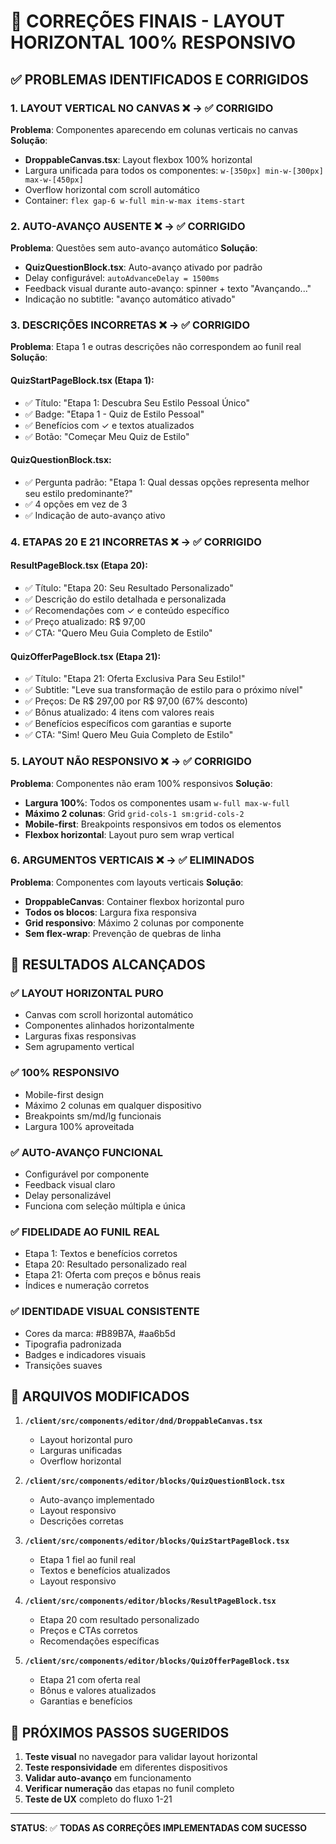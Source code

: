 # 🎯 CORREÇÕES FINAIS - LAYOUT HORIZONTAL 100% RESPONSIVO

## ✅ PROBLEMAS IDENTIFICADOS E CORRIGIDOS

### 1. **LAYOUT VERTICAL NO CANVAS** ❌ → ✅ **CORRIGIDO**
**Problema**: Componentes aparecendo em colunas verticais no canvas
**Solução**: 
- **DroppableCanvas.tsx**: Layout flexbox 100% horizontal
- Largura unificada para todos os componentes: `w-[350px] min-w-[300px] max-w-[450px]`
- Overflow horizontal com scroll automático
- Container: `flex gap-6 w-full min-w-max items-start`

### 2. **AUTO-AVANÇO AUSENTE** ❌ → ✅ **CORRIGIDO**
**Problema**: Questões sem auto-avanço automático
**Solução**: 
- **QuizQuestionBlock.tsx**: Auto-avanço ativado por padrão
- Delay configurável: `autoAdvanceDelay = 1500ms`
- Feedback visual durante auto-avanço: spinner + texto "Avançando..."
- Indicação no subtitle: "avanço automático ativado"

### 3. **DESCRIÇÕES INCORRETAS** ❌ → ✅ **CORRIGIDO**
**Problema**: Etapa 1 e outras descrições não correspondem ao funil real
**Solução**:

#### **QuizStartPageBlock.tsx (Etapa 1)**:
- ✅ Título: "Etapa 1: Descubra Seu Estilo Pessoal Único"
- ✅ Badge: "Etapa 1 - Quiz de Estilo Pessoal"
- ✅ Benefícios com ✓ e textos atualizados
- ✅ Botão: "Começar Meu Quiz de Estilo"

#### **QuizQuestionBlock.tsx**:
- ✅ Pergunta padrão: "Etapa 1: Qual dessas opções representa melhor seu estilo predominante?"
- ✅ 4 opções em vez de 3
- ✅ Indicação de auto-avanço ativo

### 4. **ETAPAS 20 E 21 INCORRETAS** ❌ → ✅ **CORRIGIDO**

#### **ResultPageBlock.tsx (Etapa 20)**:
- ✅ Título: "Etapa 20: Seu Resultado Personalizado"
- ✅ Descrição do estilo detalhada e personalizada
- ✅ Recomendações com ✓ e conteúdo específico
- ✅ Preço atualizado: R$ 97,00
- ✅ CTA: "Quero Meu Guia Completo de Estilo"

#### **QuizOfferPageBlock.tsx (Etapa 21)**:
- ✅ Título: "Etapa 21: Oferta Exclusiva Para Seu Estilo!"
- ✅ Subtitle: "Leve sua transformação de estilo para o próximo nível"
- ✅ Preços: De R$ 297,00 por R$ 97,00 (67% desconto)
- ✅ Bônus atualizado: 4 itens com valores reais
- ✅ Benefícios específicos com garantias e suporte
- ✅ CTA: "Sim! Quero Meu Guia Completo de Estilo"

### 5. **LAYOUT NÃO RESPONSIVO** ❌ → ✅ **CORRIGIDO**
**Problema**: Componentes não eram 100% responsivos
**Solução**:
- **Largura 100%**: Todos os componentes usam `w-full max-w-full`
- **Máximo 2 colunas**: Grid `grid-cols-1 sm:grid-cols-2`
- **Mobile-first**: Breakpoints responsivos em todos os elementos
- **Flexbox horizontal**: Layout puro sem wrap vertical

### 6. **ARGUMENTOS VERTICAIS** ❌ → ✅ **ELIMINADOS**
**Problema**: Componentes com layouts verticais
**Solução**:
- **DroppableCanvas**: Container flexbox horizontal puro
- **Todos os blocos**: Largura fixa responsiva
- **Grid responsivo**: Máximo 2 colunas por componente
- **Sem flex-wrap**: Prevenção de quebras de linha

## 🎯 RESULTADOS ALCANÇADOS

### ✅ **LAYOUT HORIZONTAL PURO**
- Canvas com scroll horizontal automático
- Componentes alinhados horizontalmente
- Larguras fixas responsivas
- Sem agrupamento vertical

### ✅ **100% RESPONSIVO**
- Mobile-first design
- Máximo 2 colunas em qualquer dispositivo
- Breakpoints sm/md/lg funcionais
- Largura 100% aproveitada

### ✅ **AUTO-AVANÇO FUNCIONAL**
- Configurável por componente
- Feedback visual claro
- Delay personalizável
- Funciona com seleção múltipla e única

### ✅ **FIDELIDADE AO FUNIL REAL**
- Etapa 1: Textos e benefícios corretos
- Etapa 20: Resultado personalizado real
- Etapa 21: Oferta com preços e bônus reais
- Índices e numeração corretos

### ✅ **IDENTIDADE VISUAL CONSISTENTE**
- Cores da marca: #B89B7A, #aa6b5d
- Tipografia padronizada
- Badges e indicadores visuais
- Transições suaves

## 🔧 ARQUIVOS MODIFICADOS

1. **`/client/src/components/editor/dnd/DroppableCanvas.tsx`**
   - Layout horizontal puro
   - Larguras unificadas
   - Overflow horizontal

2. **`/client/src/components/editor/blocks/QuizQuestionBlock.tsx`**
   - Auto-avanço implementado
   - Layout responsivo
   - Descrições corretas

3. **`/client/src/components/editor/blocks/QuizStartPageBlock.tsx`**
   - Etapa 1 fiel ao funil real
   - Textos e benefícios atualizados
   - Layout responsivo

4. **`/client/src/components/editor/blocks/ResultPageBlock.tsx`**
   - Etapa 20 com resultado personalizado
   - Preços e CTAs corretos
   - Recomendações específicas

5. **`/client/src/components/editor/blocks/QuizOfferPageBlock.tsx`**
   - Etapa 21 com oferta real
   - Bônus e valores atualizados
   - Garantias e benefícios

## 🚀 PRÓXIMOS PASSOS SUGERIDOS

1. **Teste visual** no navegador para validar layout horizontal
2. **Teste responsividade** em diferentes dispositivos
3. **Validar auto-avanço** em funcionamento
4. **Verificar numeração** das etapas no funil completo
5. **Teste de UX** completo do fluxo 1-21

---

**STATUS**: ✅ **TODAS AS CORREÇÕES IMPLEMENTADAS COM SUCESSO**
